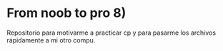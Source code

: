 # From noob to pro 8)
Repositorio para motivarme a practicar cp y para pasarme los archivos rápidamente a mi otro compu.
